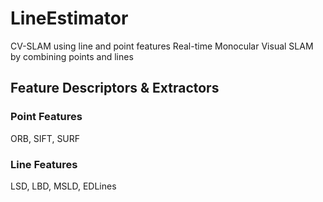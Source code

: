 # LineEstimator


CV-SLAM using line and point features
Real-time Monocular Visual SLAM by combining points and lines


## Feature Descriptors & Extractors

### Point Features

ORB, SIFT, SURF

### Line Features

LSD, LBD, MSLD, EDLines
